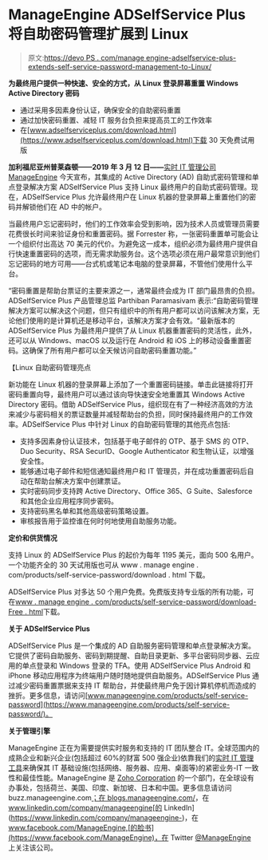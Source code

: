 # ManageEngine ADSelfService Plus 将自助密码管理扩展到 Linux

> 原文:[https://devo PS . com/manage engine-adselfservice-plus-extends-self-service-password-management-to-Linux/](https://devops.com/manageengine-adselfservice-plus-extends-self-service-password-management-to-linux/)

**为最终用户提供一种快速、安全的方式，从 Linux 登录屏幕重置 Windows Active Directory 密码**

*   通过采用多因素身份认证，确保安全的自助密码重置
*   通过加快密码重置、减轻 IT 服务台负担来提高员工的工作效率
*   在[www.adselfserviceplus.com/download.html](https://www.adselfserviceplus.com/download.html)下载 30 天免费试用版

**加利福尼亚州普莱森顿——2019 年 3 月 12 日——**[实时 IT 管理公司 ManageEngine](http://buzz.manageengine.com/) 今天宣布，其集成的 Active Directory (AD) 自助式密码管理和单点登录解决方案 ADSelfService Plus 支持 Linux 最终用户的自助式密码管理。现在，ADSelfService Plus 允许最终用户在 Linux 机器的登录屏幕上重置他们的密码并解锁他们在 AD 中的帐户。

当最终用户忘记密码时，他们的工作效率会受到影响，因为技术人员或管理员需要花费很长时间来验证身份和重置密码。据 Forrester 称，一张密码重置单可能会让一个组织付出高达 70 美元的代价。为避免这一成本，组织必须为最终用户提供自行快速重置密码的选项，而无需求助服务台。这个选项必须在用户最常意识到他们忘记密码的地方可用——台式机或笔记本电脑的登录屏幕，不管他们使用什么平台。

“密码重置是帮助台票证的主要来源之一，通常最终会成为 IT 部门最昂贵的负担。ADSelfService Plus 产品管理总监 Parthiban Paramasivam 表示:“自助密码管理解决方案可以解决这个问题，但只有组织中的所有用户都可以访问该解决方案，无论他们使用的是计算机还是移动平台，该解决方案才会有效。“最新版本的 ADSelfService Plus 为最终用户提供了从 Linux 机器重置密码的灵活性，此外，还可以从 Windows、macOS 以及运行在 Android 和 iOS 上的移动设备重置密码。这确保了所有用户都可以全天候访问自助密码重置功能。”

【Linux 自助密码管理亮点

新功能在 Linux 机器的登录屏幕上添加了一个重置密码链接。单击此链接将打开密码重置向导，最终用户可以通过该向导快速安全地重置其 Windows Active Directory 密码。借助 ADSelfService Plus，组织现在有了一种经济高效的方法来减少与密码相关的票证数量并减轻帮助台的负担，同时保持最终用户的工作效率。ADSelfService Plus 中针对 Linux 的自助密码管理的其他亮点包括:

*   支持多因素身份认证技术，包括基于电子邮件的 OTP、基于 SMS 的 OTP、Duo Security、RSA SecurID、Google Authenticator 和生物认证，以增强安全性。
*   能够通过电子邮件和短信通知最终用户和 IT 管理员，并在成功重置密码后自动在帮助台解决方案中创建票证。
*   实时密码同步支持跨 Active Directory、Office 365、G Suite、Salesforce 和其他企业应用程序同步密码。
*   支持密码黑名单和其他高级密码策略设置。
*   审核报告用于监控谁在何时何地使用自助服务功能。

**定价和供货情况**

支持 Linux 的 ADSelfService Plus 的起价为每年 1195 美元，面向 500 名用户。一个功能齐全的 30 天试用版也可从 www . manage engine . com/products/self-service-password/download . html 下载。

ADSelfService Plus 对多达 50 个用户免费。免费版支持专业版的所有功能，可在[www . manage engine . com/products/self-service-password/download-Free . html](https://www.manageengine.com/products/self-service-password/download-free.html)下载。

**关于 ADSelfService Plus**

ADSelfService Plus 是一个集成的 AD 自助服务密码管理和单点登录解决方案。它提供了密码自助服务、密码到期提醒、自助目录更新、多平台密码同步器、云应用的单点登录和 Windows 登录的 TFA。使用 ADSelfService Plus Android 和 iPhone 移动应用程序为终端用户随时随地提供自助服务。ADSelfService Plus 通过减少密码重置票据来支持 IT 帮助台，并使最终用户免于因计算机停机而造成的挫折。更多信息，请访问[www.manageengine.com/products/self-service-password](https://www.manageengine.com/products/self-service-password/)。

**关于管理引擎**

ManageEngine 正在为需要提供实时服务和支持的 IT 团队整合 IT。全球范围内的成熟企业和新兴企业(包括超过 60%的财富 500 强企业)依靠我们的[实时 IT 管理工具](https://www.manageengine.com/products.html)来确保其 IT 基础设施(包括网络、服务器、应用、桌面等)的紧密业务-IT 一致性和最佳性能。ManageEngine 是 [Zoho Corporation](https://www.zohocorp.com/) 的一个部门，在全球设有办事处，包括荷兰、美国、印度、新加坡、日本和中国。更多信息请访问 buzz.manageengine.com[；在 blogs.manageengine.com/](http://buzz.manageengine.com/)，在 www.linkedin.com/company/manageengine[的 LinkedIn](https://www.linkedin.com/company/manageengine-)，在 www.facebook.com/ManageEngine,[的脸书](https://www.facebook.com/ManageEngine)，在 Twitter [@ManageEngine](https://www.twitter.com/manageengine) 上关注该公司。